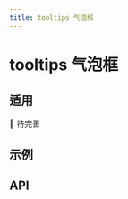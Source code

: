 ```yaml
---
title: tooltips 气泡框
---
```


# tooltips 气泡框

## 适用

🚧 待完善

## 示例

<!-- <preview path="./def.vue" /> -->

## API

<API src="./data.json" lang="zh"></API>
